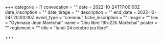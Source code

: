 +++
categorie = []
convocation = ""
date = 2022-10-24T17:00:00Z
date_inscription = ""
date_tirage = ""
description = ""
end_date = 2022-10-24T20:00:00Z
event_type = "creneau"
fiche_inscription = ""
image = ""
lieu = "Gymnase Jean Maréchal"
name = "Jeu libre 19h-22h Maréchal"
poster = ""
reglement = ""
title = "lundi 24 octobre jeu libre"

+++
